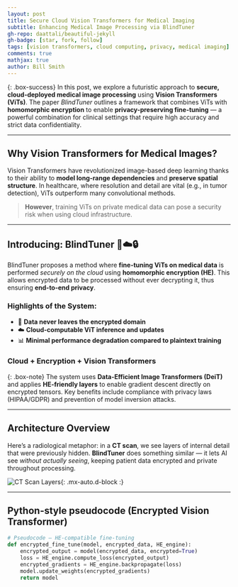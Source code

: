 ```yaml
---
layout: post
title: Secure Cloud Vision Transformers for Medical Imaging
subtitle: Enhancing Medical Image Processing via BlindTuner
gh-repo: daattali/beautiful-jekyll
gh-badge: [star, fork, follow]
tags: [vision transformers, cloud computing, privacy, medical imaging]
comments: true
mathjax: true
author: Bill Smith
---
```


{: .box-success}
In this post, we explore a futuristic approach to **secure, cloud-deployed medical image processing** using **Vision Transformers (ViTs)**. The paper *BlindTuner* outlines a framework that combines ViTs with **homomorphic encryption** to enable **privacy-preserving fine-tuning** — a powerful combination for clinical settings that require high accuracy and strict data confidentiality.

---

## Why Vision Transformers for Medical Images?

Vision Transformers have revolutionized image-based deep learning thanks to their ability to **model long-range dependencies** and **preserve spatial structure**. In healthcare, where resolution and detail are vital (e.g., in tumor detection), ViTs outperform many convolutional methods.

> **However**, training ViTs on private medical data can pose a security risk when using cloud infrastructure.

---

## Introducing: BlindTuner 🧠☁️🔒

BlindTuner proposes a method where **fine-tuning ViTs on medical data** is performed *securely on the cloud* using **homomorphic encryption (HE)**. This allows encrypted data to be processed without ever decrypting it, thus ensuring **end-to-end privacy**.

### Highlights of the System:

- 🔐 **Data never leaves the encrypted domain**
- ☁️ **Cloud-computable ViT inference and updates**
- 📊 **Minimal performance degradation compared to plaintext training**

### Cloud + Encryption + Vision Transformers

{: .box-note}
The system uses **Data-Efficient Image Transformers (DeiT)** and applies **HE-friendly layers** to enable gradient descent directly on encrypted tensors. Key benefits include compliance with privacy laws (HIPAA/GDPR) and prevention of model inversion attacks.

---

## Architecture Overview

Here’s a radiological metaphor: in a **CT scan**, we see layers of internal detail that were previously hidden. **BlindTuner** does something similar — it lets AI see *without actually seeing*, keeping patient data encrypted and private throughout processing.

![CT Scan Layers](https://upload.wikimedia.org/wikipedia/commons/e/e1/CT_Scan_Head.png){: .mx-auto.d-block :}

---

## Python-style pseudocode (Encrypted Vision Transformer)

```python
# Pseudocode – HE-compatible fine-tuning
def encrypted_fine_tune(model, encrypted_data, HE_engine):
    encrypted_output = model(encrypted_data, encrypted=True)
    loss = HE_engine.compute_loss(encrypted_output)
    encrypted_gradients = HE_engine.backpropagate(loss)
    model.update_weights(encrypted_gradients)
    return model
